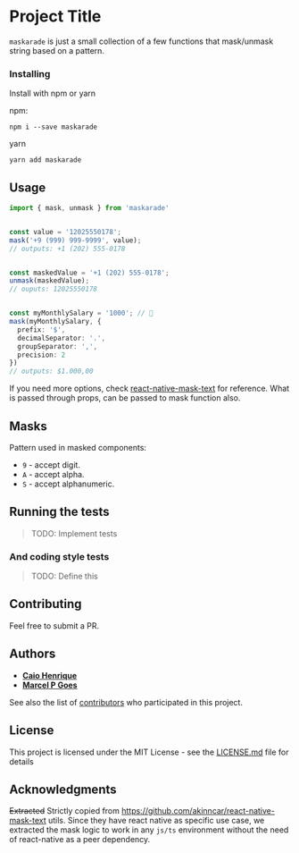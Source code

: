 # Project Title

`maskarade` is just a small collection of a few functions that mask/unmask string based on a pattern.

### Installing

Install with npm or yarn

npm:
```
npm i --save maskarade
```
yarn
```
yarn add maskarade
```

## Usage
```ts
import { mask, unmask } from 'maskarade'


const value = '12025550178';
mask('+9 (999) 999-9999', value);
// outputs: +1 (202) 555-0178


const maskedValue = '+1 (202) 555-0178';
unmask(maskedValue);
// ouputs: 12025550178


const myMonthlySalary = '1000'; // 🥲
mask(myMonthlySalary, {
  prefix: '$',
  decimalSeparator: '.',
  groupSeparator: ',',
  precision: 2
})
// outputs: $1.000,00
```
If you need more options, check [react-native-mask-text](https://github.com/akinncar/react-native-mask-text) for reference. What is passed through props, can be passed to mask function also.

## Masks
Pattern used in masked components:

- `9` - accept digit.
- `A` - accept alpha.
- `S` - accept alphanumeric.

## Running the tests

>TODO: Implement tests

### And coding style tests

>TODO: Define this

## Contributing

Feel free to submit a PR.

## Authors

* **[Caio Henrique](https://github.com/Coystark)**
* **[Marcel P Goes](https://github.com/glothos)**

See also the list of [contributors](https://github.com/quasardd/mascarade.js/contributors) who participated in this project.

## License

This project is licensed under the MIT License - see the [LICENSE.md](LICENSE.md) file for details

## Acknowledgments
~~Extracted~~ Strictly copied from https://github.com/akinncar/react-native-mask-text utils. Since they have react native as specific use case, we extracted the mask logic to work in any `js/ts` environment without the need of react-native as a peer dependency.
